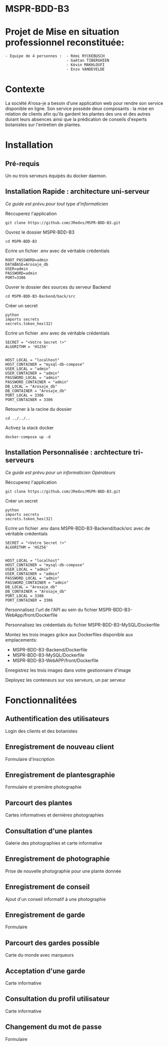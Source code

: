 # MSPR-BDD-B3
# Projet de Mise en situation professionnel reconstituée:
    - Equipe de 4 personnes :  - Rémi RYCKEBUSCH
                               - Gaêtan TIBERGHIEN
                               - Kévin MAKHLOUFI
                               - Enzo VANDEVELDE
                               
# Contexte
La société A’rosa-je a besoin d’une application web pour rendre son service disponible en ligne.
Son service possède deux composants : la mise en relation de clients afin qu’ils gardent les plantes des uns et des autres durant leurs absences ainsi que la prédication de conseils d'experts botanistes sur l'entretien de plantes.
# Installation
## Pré-requis
Un ou trois serveurs équipés du docker daemon.
## Installation Rapide : architecture uni-serveur
*Ce guide est prévu pour tout type d'informaticien*

Réccuperez l'application
```
git clone https://github.com/JRedxs/MSPR-BDD-B3.git
```
Ouvrez le dossier MSPR-BDD-B3
```
cd MSPR-BDD-B3
```

Ecrire un fichier .env avec de véritable crédentials
```
ROOT_PASSWORD=admin
DATABASE=Arosaje_db
USER=admin
PASSWORD=admin
PORT=3306
```

Ouvrer le dossier des sources du serveur Backend
```
cd MSPR-BDD-B3-Backend/back/src
```

Créer un secret 
```
python
imports secrets
secrets.token_hex(32)
```

Ecrire un fichier .env avec de véritable crédentials
```
SECRET = "<Votre Secret !>"
ALGORITHM = 'HS256'


HOST_LOCAL = "localhost"
HOST_CONTAINER = "mysql-db-compose"
USER_LOCAL = "admin"
USER_CONTAINER = "admin"
PASSWORD_LOCAL = "admin"
PASSWORD_CONTAINER = "admin"
DB_LOCAL = "Arosaje_db"
DB_CONTAINER = "Arosaje_db"
PORT_LOCAL = 3306
PORT_CONTAINER = 3306
```

Retourner à la racine du dossier
```
cd ../../..
```

Activez la stack docker
```
docker-compose up -d
```
## Installation Personnalisée : archtecture tri-serveurs
*Ce guide est prévu pour un informaticien Opérateurs*

Réccuperez l'application
```
git clone https://github.com/JRedxs/MSPR-BDD-B3.git
```

Créer un secret 
```
python
imports secrets
secrets.token_hex(32)
```

Ecrire un fichier .env dans MSPR-BDD-B3-Backend/back/src avec de véritable crédentials
```
SECRET = "<Votre Secret !>"
ALGORITHM = 'HS256'


HOST_LOCAL = "localhost"
HOST_CONTAINER = "mysql-db-compose"
USER_LOCAL = "admin"
USER_CONTAINER = "admin"
PASSWORD_LOCAL = "admin"
PASSWORD_CONTAINER = "admin"
DB_LOCAL = "Arosaje_db"
DB_CONTAINER = "Arosaje_db"
PORT_LOCAL = 3306
PORT_CONTAINER = 3306
```

Personnalisez l'url de l'API au sein du fichier MSPR-BDD-B3-WebApp/front/Dockerfile

Personnalisez les crédentials du fichier MSPR-BDD-B3-MySQL/Dockerfile

Montez les trois images grâce aux Dockerfiles disponible aux emplacements:
* MSPR-BDD-B3-Backend/Dockerfile
* MSPR-BDD-B3-MySQL/Dockerfile
* MSPR-BDD-B3-WebAPP/front/Dockerfile

Enregistrez les trois images dans votre gestionnaire d'image

Deployez les conteneurs sur vos serveurs, un par serveur

# Fonctionnalitées
## Authentification des utilisateurs
Login des clients et des botanistes
## Enregistrement de nouveau client
Formulaire d'inscription
## Enregistrement de plantesgraphie
Formulaire et première photographie
## Parcourt des plantes
Cartes informatives et dernières photographies
## Consultation d'une plantes
Galerie des photographies et carte informative
## Enregistrement de photographie
Prise de nouvelle photographie pour une plante donnée
## Enregistrement de conseil
Ajout d'un conseil informatif à une photographie
## Enregistrement de garde
Formulaire
## Parcourt des gardes possible
Carte du monde avec marqueurs
## Acceptation d'une garde
Carte informative
## Consultation du profil utilisateur
Carte informative
## Changement du mot de passe
Formulaire